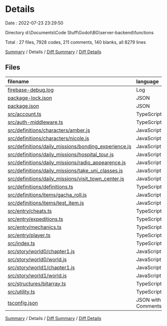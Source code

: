 # Details

Date : 2022-07-23 23:29:50

Directory d:\\Documents\\Code Stuff\\Godot\\BG\\server-backend\\functions

Total : 27 files,  7928 codes, 211 comments, 140 blanks, all 8279 lines

[Summary](results.md) / Details / [Diff Summary](diff.md) / [Diff Details](diff-details.md)

## Files
| filename | language | code | comment | blank | total |
| :--- | :--- | ---: | ---: | ---: | ---: |
| [firebase-debug.log](/firebase-debug.log) | Log | 1,532 | 0 | 13 | 1,545 |
| [package-lock.json](/package-lock.json) | JSON | 5,459 | 0 | 1 | 5,460 |
| [package.json](/package.json) | JSON | 25 | 0 | 1 | 26 |
| [src/account.ts](/src/account.ts) | TypeScript | 32 | 0 | 6 | 38 |
| [src/auth-middleware.ts](/src/auth-middleware.ts) | TypeScript | 48 | 9 | 7 | 64 |
| [src/definitions/characters/amber.js](/src/definitions/characters/amber.js) | JavaScript | 16 | 0 | 1 | 17 |
| [src/definitions/characters/nicole.js](/src/definitions/characters/nicole.js) | JavaScript | 16 | 0 | 1 | 17 |
| [src/definitions/daily_missions/bonding_experience.js](/src/definitions/daily_missions/bonding_experience.js) | JavaScript | 5 | 0 | 1 | 6 |
| [src/definitions/daily_missions/hospital_tour.js](/src/definitions/daily_missions/hospital_tour.js) | JavaScript | 5 | 0 | 1 | 6 |
| [src/definitions/daily_missions/radio_appearence.js](/src/definitions/daily_missions/radio_appearence.js) | JavaScript | 5 | 0 | 1 | 6 |
| [src/definitions/daily_missions/take_uni_classes.js](/src/definitions/daily_missions/take_uni_classes.js) | JavaScript | 5 | 0 | 1 | 6 |
| [src/definitions/daily_missions/visit_town_center.js](/src/definitions/daily_missions/visit_town_center.js) | JavaScript | 5 | 0 | 1 | 6 |
| [src/definitions/definitions.ts](/src/definitions/definitions.ts) | TypeScript | 351 | 146 | 65 | 562 |
| [src/definitions/items/gacha_roll.js](/src/definitions/items/gacha_roll.js) | JavaScript | 7 | 0 | 1 | 8 |
| [src/definitions/items/test_item.js](/src/definitions/items/test_item.js) | JavaScript | 12 | 0 | 1 | 13 |
| [src/entry/cheats.ts](/src/entry/cheats.ts) | TypeScript | 62 | 5 | 6 | 73 |
| [src/entry/expeditions.ts](/src/entry/expeditions.ts) | TypeScript | 107 | 7 | 7 | 121 |
| [src/entry/mechanics.ts](/src/entry/mechanics.ts) | TypeScript | 77 | 16 | 10 | 103 |
| [src/entry/player.ts](/src/entry/player.ts) | TypeScript | 42 | 6 | 6 | 54 |
| [src/index.ts](/src/index.ts) | TypeScript | 10 | 2 | 3 | 15 |
| [src/story/world0/chapter1.js](/src/story/world0/chapter1.js) | JavaScript | 28 | 0 | 0 | 28 |
| [src/story/world0/world.js](/src/story/world0/world.js) | JavaScript | 4 | 0 | 0 | 4 |
| [src/story/world1/chapter1.js](/src/story/world1/chapter1.js) | JavaScript | 28 | 0 | 0 | 28 |
| [src/story/world1/world.js](/src/story/world1/world.js) | JavaScript | 4 | 0 | 0 | 4 |
| [src/structures/bitarray.ts](/src/structures/bitarray.ts) | TypeScript | 23 | 14 | 3 | 40 |
| [src/utility.ts](/src/utility.ts) | TypeScript | 3 | 6 | 2 | 11 |
| [tsconfig.json](/tsconfig.json) | JSON with Comments | 17 | 0 | 1 | 18 |

[Summary](results.md) / Details / [Diff Summary](diff.md) / [Diff Details](diff-details.md)
